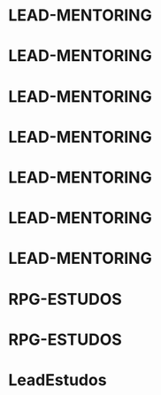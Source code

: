 # LEAD-MENTORING
# LEAD-MENTORING
# LEAD-MENTORING
# LEAD-MENTORING
# LEAD-MENTORING
# LEAD-MENTORING
# LEAD-MENTORING
# RPG-ESTUDOS
# RPG-ESTUDOS
# LeadEstudos
